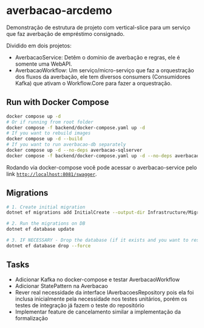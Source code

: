 # averbacao-arcdemo
Demonstração de estrutura de projeto com vertical-slice para um serviço que faz averbação de empréstimo consignado.

Dividido em dois projetos:
- AverbacaoService: Detêm o domínio de averbação e regras, ele é somente uma WebAPI.
- AverbacaoWorkflow: Um serviço/micro-serviço que faz a orquestração dos fluxos da averbação, ele tem diversos consumers (Consumidores Kafka) que ativam o Workflow.Core para fazer a orquestração.

## Run with Docker Compose

```bash
docker compose up -d
# Or if running from root folder
docker compose -f backend/docker-compose.yaml up -d
# If you want to rebuild images
docker compose up -d --build
# If you want to run averbacao-db separately
docker compose up -d --no-deps averbacao-sqlserver
docker compose -f backend/docker-compose.yaml up -d --no-deps averbacao-sqlserver
```

Rodando via docker-compose você pode acessar o averbacao-service pelo link [`http://localhost:8081/swagger`](http://localhost:8081/swagger). 

## Migrations

```bash
# 1. Create initial migration
dotnet ef migrations add InitialCreate --output-dir Infrastructure/Migrations

# 2. Run the migrations on DB
dotnet ef database update

# 3. IF NECESSARY - Drop the database (if it exists and you want to reset the migrations). Note that you will need to repeat the first two steps after this
dotnet ef database drop --force
```

## Tasks

- Adicionar Kafka no docker-compose e testar AverbacaoWorkflow
- Adicionar StatePattern na Averbacao
- Rever real necessidade da interface IAverbacoesRepository pois ela foi inclusa inicialmente pela necessidade nos testes unitários, porém os testes de integração já fazem o teste do repositório
- Implementar feature de cancelamento similar a implementação da formalização